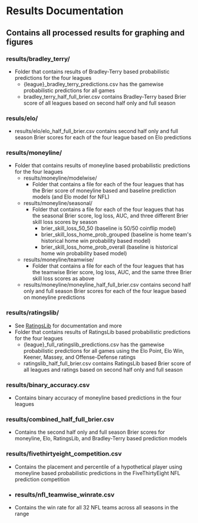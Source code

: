 # Results Documentation

## Contains all processed results for graphing and figures

### results/bradley_terry/
- Folder that contains results of Bradley-Terry based probabilistic predictions for the four leagues
    - {league}_bradley_terry_predictions.csv has the gamewise probabilistic predictions for all games
    - bradley_terry_half_full_brier.csv contains Bradley-Terry based Brier score of all leagues based on second half only and full season

### resuls/elo/
- results/elo/elo_half_full_brier.csv contains second half only and full season Brier scores for each of the four league based on Elo predictions

### results/moneyline/
- Folder that contains results of moneyline based probabilistic predictions for the four leagues
    - results/moneyline/modelwise/
        - Folder that contains a file for each of the four leagues that has the Brier score of moneyline based and baseline prediction models (and Elo model for NFL)
    - results/moneyline/seasonal/
        - Folder that contains a file for each of the four leagues that has the seasonal Brier score, log loss, AUC, and three different Brier skill loss scores by season
            - brier_skill_loss_50_50 (baseline is 50/50 coinflip model)
            - brier_skill_loss_home_prob_grouped (baseline is home team's historical home win probability based model)
            - brier_skill_loss_home_prob_overall (baseline is historical home win probability based model)
    - results/moneyline/teamwise/
        - Folder that contains a file for each of the four leagues that has the teamwise Brier score, log loss, AUC, and the same three Brier skill loss scores as above
    - results/moneyline/moneyline_half_full_brier.csv contains second half only and full season Brier scores for each of the four league based on moneyline predictions
    
### results/ratingslib/
- See [RatingsLib](https://github.com/ktalattinis/ratingslib) for documentation and more
- Folder that contains results of RatingsLib based probabilistic predictions for the four leagues
    - {league}_full_ratingslib_predictions.csv has the gamewise probabilistic predictions for all games using the Elo Point, Elo Win, Keener, Massey, and Offense-Defense ratings
    - ratingslib_half_full_brier.csv contains RatingsLib based Brier score of all leagues and ratings based on second half only and full season

### results/binary_accuracy.csv
- Contains binary accuracy of moneyline based predictions in the four leagues

### results/combined_half_full_brier.csv
- Contains the second half only and full season Brier scores for moneyline, Elo, RatingsLib, and Bradley-Terry based prediction models

### results/fivethirtyeight_competition.csv
- Contains the placement and percentile of a hypothetical player using moneyline based probabilistic predictions in the FiveThirtyEight NFL prediction competition

- ### results/nfl_teamwise_winrate.csv
- Contains the win rate for all 32 NFL teams across all seasons in the range